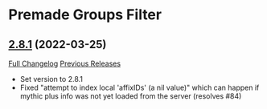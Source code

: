 # Premade Groups Filter

## [2.8.1](https://github.com/0xbs/premade-groups-filter/tree/2.8.1) (2022-03-25)
[Full Changelog](https://github.com/0xbs/premade-groups-filter/compare/2.8.0...2.8.1) [Previous Releases](https://github.com/0xbs/premade-groups-filter/releases)

- Set version to 2.8.1  
- Fixed "attempt to index local 'affixIDs' (a nil value)" which can happen if mythic plus info was not yet loaded from the server (resolves #84)  

